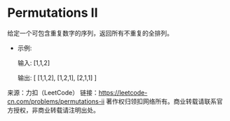 # Permutations II

给定一个可包含重复数字的序列，返回所有不重复的全排列。

* 示例:

    输入: [1,1,2]

    输出:
    [
      [1,1,2],
      [1,2,1],
      [2,1,1]
    ]

来源：力扣（LeetCode）
链接：https://leetcode-cn.com/problems/permutations-ii
著作权归领扣网络所有。商业转载请联系官方授权，非商业转载请注明出处。